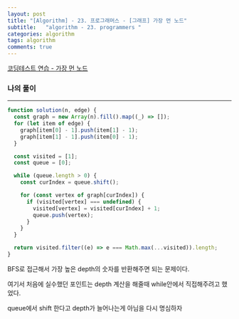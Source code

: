 ```yaml
---
layout: post
title: "[Algorithm] - 23. 프로그래머스 - [그래프] 가장 먼 노드"
subtitle:   "algorithm - 23. programmers "
categories: algorithm
tags: algorithm
comments: true
---
```


[코딩테스트 연습 - 가장 먼 노드](https://school.programmers.co.kr/learn/courses/30/lessons/49189)

### 나의 풀이

---

```jsx
function solution(n, edge) {
  const graph = new Array(n).fill().map((_) => []);
  for (let item of edge) {
    graph[item[0] - 1].push(item[1] - 1);
    graph[item[1] - 1].push(item[0] - 1);
  }

  const visited = [1];
  const queue = [0];

  while (queue.length > 0) {
    const curIndex = queue.shift();

    for (const vertex of graph[curIndex]) {
      if (visited[vertex] === undefined) {
        visited[vertex] = visited[curIndex] + 1;
        queue.push(vertex);
      }
    }
  }

  return visited.filter((e) => e === Math.max(...visited)).length;
}
```

BFS로 접근해서 가장 높은 depth의 숫자를 반환해주면 되는 문제이다.

여기서 처음에 실수했던 포인트는 depth 계산을 해줄때 while안에서 직접해주려고 했었다.

queue에서 shift 한다고 depth가 늘어나는게 아님을 다시 명심하자